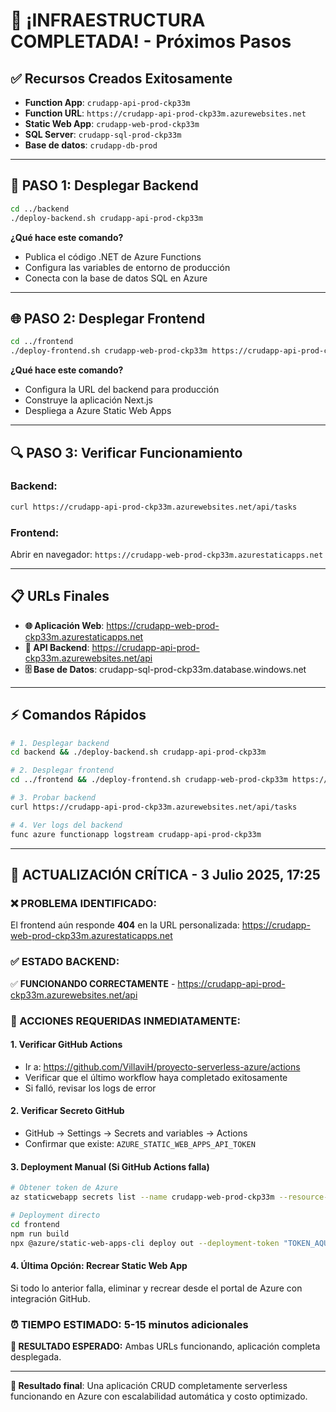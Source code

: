 # 🎉 ¡INFRAESTRUCTURA COMPLETADA! - Próximos Pasos

## ✅ Recursos Creados Exitosamente

- **Function App**: `crudapp-api-prod-ckp33m`
- **Function URL**: `https://crudapp-api-prod-ckp33m.azurewebsites.net`
- **Static Web App**: `crudapp-web-prod-ckp33m`
- **SQL Server**: `crudapp-sql-prod-ckp33m`
- **Base de datos**: `crudapp-db-prod`

---

## 🚀 PASO 1: Desplegar Backend

```bash
cd ../backend
./deploy-backend.sh crudapp-api-prod-ckp33m
```

**¿Qué hace este comando?**
- Publica el código .NET de Azure Functions
- Configura las variables de entorno de producción
- Conecta con la base de datos SQL en Azure

---

## 🌐 PASO 2: Desplegar Frontend

```bash
cd ../frontend
./deploy-frontend.sh crudapp-web-prod-ckp33m https://crudapp-api-prod-ckp33m.azurewebsites.net
```

**¿Qué hace este comando?**
- Configura la URL del backend para producción
- Construye la aplicación Next.js
- Despliega a Azure Static Web Apps

---

## 🔍 PASO 3: Verificar Funcionamiento

### Backend:
```bash
curl https://crudapp-api-prod-ckp33m.azurewebsites.net/api/tasks
```

### Frontend:
Abrir en navegador: `https://crudapp-web-prod-ckp33m.azurestaticapps.net`

---

## 📋 URLs Finales

- **🌐 Aplicación Web**: https://crudapp-web-prod-ckp33m.azurestaticapps.net
- **🔗 API Backend**: https://crudapp-api-prod-ckp33m.azurewebsites.net/api
- **🗄️ Base de Datos**: crudapp-sql-prod-ckp33m.database.windows.net

---

## ⚡ Comandos Rápidos

```bash
# 1. Desplegar backend
cd backend && ./deploy-backend.sh crudapp-api-prod-ckp33m

# 2. Desplegar frontend  
cd ../frontend && ./deploy-frontend.sh crudapp-web-prod-ckp33m https://crudapp-api-prod-ckp33m.azurewebsites.net

# 3. Probar backend
curl https://crudapp-api-prod-ckp33m.azurewebsites.net/api/tasks

# 4. Ver logs del backend
func azure functionapp logstream crudapp-api-prod-ckp33m
```

---

## 🚨 ACTUALIZACIÓN CRÍTICA - 3 Julio 2025, 17:25

### ❌ PROBLEMA IDENTIFICADO:
El frontend aún responde **404** en la URL personalizada: https://crudapp-web-prod-ckp33m.azurestaticapps.net

### ✅ ESTADO BACKEND:
✅ **FUNCIONANDO CORRECTAMENTE** - https://crudapp-api-prod-ckp33m.azurewebsites.net/api

### 🔧 ACCIONES REQUERIDAS INMEDIATAMENTE:

#### 1. **Verificar GitHub Actions**
- Ir a: https://github.com/VillaviH/proyecto-serverless-azure/actions
- Verificar que el último workflow haya completado exitosamente
- Si falló, revisar los logs de error

#### 2. **Verificar Secreto GitHub**
- GitHub → Settings → Secrets and variables → Actions
- Confirmar que existe: `AZURE_STATIC_WEB_APPS_API_TOKEN`

#### 3. **Deployment Manual (Si GitHub Actions falla)**
```bash
# Obtener token de Azure
az staticwebapp secrets list --name crudapp-web-prod-ckp33m --resource-group rg-crud-serverless-villavih --query "properties.apiKey" --output tsv

# Deployment directo
cd frontend
npm run build
npx @azure/static-web-apps-cli deploy out --deployment-token "TOKEN_AQUI"
```

#### 4. **Última Opción: Recrear Static Web App**
Si todo lo anterior falla, eliminar y recrear desde el portal de Azure con integración GitHub.

### ⏰ TIEMPO ESTIMADO: 5-15 minutos adicionales

**🎯 RESULTADO ESPERADO:** Ambas URLs funcionando, aplicación completa desplegada.

---

**🎯 Resultado final**: Una aplicación CRUD completamente serverless funcionando en Azure con escalabilidad automática y costo optimizado.
